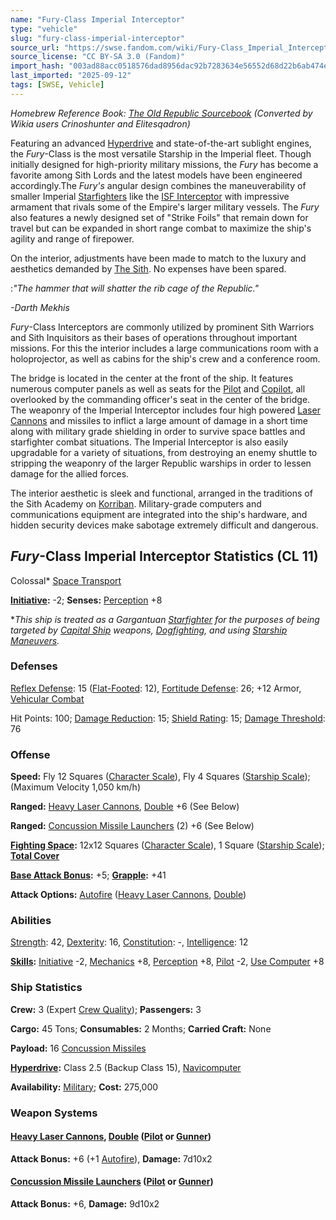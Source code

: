 ```yaml
---
name: "Fury-Class Imperial Interceptor"
type: "vehicle"
slug: "fury-class-imperial-interceptor"
source_url: "https://swse.fandom.com/wiki/Fury-Class_Imperial_Interceptor"
source_license: "CC BY-SA 3.0 (Fandom)"
import_hash: "003ad88acc0518576dad8956dac92b7283634e56552d68d22b6ab474ec303516"
last_imported: "2025-09-12"
tags: [SWSE, Vehicle]
---
```

*Homebrew Reference Book: [The Old Republic Sourcebook](https://swse.fandom.com/wiki/The_Old_Republic_Sourcebook) (Converted by Wikia users Crinoshunter and Elitesqadron)*

Featuring an advanced [Hyperdrive](https://swse.fandom.com/wiki/Hyperdrive) and state-of-the-art sublight engines, the *Fury*-Class is the most versatile Starship in the Imperial fleet. Though initially designed for high-priority military missions, the *Fury* has become a favorite among Sith Lords and the latest models have been engineered accordingly.The *Fury's* angular design combines the maneuverability of smaller Imperial [Starfighters](https://swse.fandom.com/wiki/Starfighters) like the [ISF Interceptor](https://swse.fandom.com/wiki/ISF_Interceptor) with impressive armament that rivals some of the Empire's larger military vessels. The *Fury* also features a newly designed set of "Strike Foils" that remain down for travel but can be expanded in short range combat to maximize the ship's agility and range of firepower.

On the interior, adjustments have been made to match to the luxury and aesthetics demanded by [The Sith](https://swse.fandom.com/wiki/The_Sith). No expenses have been spared.

:*"The hammer that will shatter the rib cage of the Republic."*

*-Darth Mekhis*

*Fury*-Class Interceptors are commonly utilized by prominent Sith Warriors and Sith Inquisitors as their bases of operations throughout important missions. For this the interior includes a large communications room with a holoprojector, as well as cabins for the ship's crew and a conference room.

The bridge is located in the center at the front of the ship. It features numerous computer panels as well as seats for the [Pilot](https://swse.fandom.com/wiki/Pilot_(Vehicle_Combat)) and [Copilot](https://swse.fandom.com/wiki/Copilot), all overlooked by the commanding officer's seat in the center of the bridge. The weaponry of the Imperial Interceptor includes four high powered [Laser Cannons](https://swse.fandom.com/wiki/Laser_Cannons) and missiles to inflict a large amount of damage in a short time along with military grade shielding in order to survive space battles and starfighter combat situations. The Imperial Interceptor is also easily upgradable for a variety of situations, from destroying an enemy shuttle to stripping the weaponry of the larger Republic warships in order to lessen damage for the allied forces.

The interior aesthetic is sleek and functional, arranged in the traditions of the Sith Academy on [Korriban](https://swse.fandom.com/wiki/Korriban). Military-grade computers and communications equipment are integrated into the ship's hardware, and hidden security devices make sabotage extremely difficult and dangerous.

## *Fury*-Class Imperial Interceptor Statistics (CL 11)
Colossal* [Space Transport](https://swse.fandom.com/wiki/Space_Transport)

**[Initiative](https://swse.fandom.com/wiki/Initiative):** -2; **Senses:** [Perception](https://swse.fandom.com/wiki/Perception) +8

**This ship is treated as a Gargantuan [Starfighter](https://swse.fandom.com/wiki/Starfighter) for the purposes of being targeted by [Capital Ship](https://swse.fandom.com/wiki/Capital_Ship) weapons, [Dogfighting](https://swse.fandom.com/wiki/Dogfighting), and using [Starship Maneuvers](https://swse.fandom.com/wiki/Starship_Maneuvers).*
### Defenses
[Reflex Defense](https://swse.fandom.com/wiki/Reflex_Defense_(Vehicles)): 15 ([Flat-Footed](https://swse.fandom.com/wiki/Flat-Footed): 12), [Fortitude Defense](https://swse.fandom.com/wiki/Fortitude_Defense_(Vehicles)): 26; +12 Armor, [Vehicular Combat](https://swse.fandom.com/wiki/Vehicular_Combat)

Hit Points: 100; [Damage Reduction](https://swse.fandom.com/wiki/Damage_Reduction): 15; [Shield Rating](https://swse.fandom.com/wiki/Shield_Rating): 15; [Damage Threshold](https://swse.fandom.com/wiki/Damage_Threshold_(Vehicles)): 76
### Offense
**Speed:** Fly 12 Squares ([Character Scale](https://swse.fandom.com/wiki/Character_Scale)), Fly 4 Squares ([Starship Scale](https://swse.fandom.com/wiki/Starship_Scale)); (Maximum Velocity 1,050 km/h)

**Ranged:** [Heavy Laser Cannons](https://swse.fandom.com/wiki/Heavy_Laser_Cannons), [Double](https://swse.fandom.com/wiki/Double) +6 (See Below)

**Ranged:** [Concussion Missile Launchers](https://swse.fandom.com/wiki/Concussion_Missile_Launchers) (2) +6 (See Below)

**[Fighting Space](https://swse.fandom.com/wiki/Fighting_Space):** 12x12 Squares ([Character Scale](https://swse.fandom.com/wiki/Character_Scale)), 1 Square ([Starship Scale](https://swse.fandom.com/wiki/Starship_Scale)); **[Total Cover](https://swse.fandom.com/wiki/Total_Cover)**

**[Base Attack Bonus](https://swse.fandom.com/wiki/Base_Attack_Bonus):** +5; **[Grapple](https://swse.fandom.com/wiki/Grapple):** +41

**Attack Options:** [Autofire](https://swse.fandom.com/wiki/Autofire_(Vehicle_Combat)) ([Heavy Laser Cannons](https://swse.fandom.com/wiki/Heavy_Laser_Cannons), [Double](https://swse.fandom.com/wiki/Double))
### Abilities
[Strength](https://swse.fandom.com/wiki/Strength): 42, [Dexterity](https://swse.fandom.com/wiki/Dexterity): 16, [Constitution](https://swse.fandom.com/wiki/Constitution): -, [Intelligence](https://swse.fandom.com/wiki/Intelligence): 12

**[Skills](https://swse.fandom.com/wiki/Skills):** [Initiative](https://swse.fandom.com/wiki/Initiative) -2, [Mechanics](https://swse.fandom.com/wiki/Mechanics) +8, [Perception](https://swse.fandom.com/wiki/Perception) +8, [Pilot](https://swse.fandom.com/wiki/Pilot) -2, [Use Computer](https://swse.fandom.com/wiki/Use_Computer) +8
### Ship Statistics
**Crew:** 3 (Expert [Crew Quality](https://swse.fandom.com/wiki/Crew_Quality)); **Passengers:** 3

**Cargo:** 45 Tons; **Consumables:** 2 Months; **Carried Craft:** None

**Payload:** 16 [Concussion Missiles](https://swse.fandom.com/wiki/Concussion_Missiles)

**[Hyperdrive](https://swse.fandom.com/wiki/Hyperdrive):** Class 2.5 (Backup Class 15), [Navicomputer](https://swse.fandom.com/wiki/Navicomputer)

**Availability:** [Military](https://swse.fandom.com/wiki/Military); **Cost:** 275,000
### Weapon Systems
#### **[Heavy Laser Cannons](https://swse.fandom.com/wiki/Heavy_Laser_Cannons), [Double](https://swse.fandom.com/wiki/Double) ([Pilot](https://swse.fandom.com/wiki/Pilot_(Vehicle_Combat)) or [Gunner](https://swse.fandom.com/wiki/Gunner))**
**Attack Bonus:** +6 (+1 [Autofire](https://swse.fandom.com/wiki/Autofire_(Vehicle_Combat))), **Damage:** 7d10x2

#### **[Concussion Missile Launchers](https://swse.fandom.com/wiki/Concussion_Missile_Launchers) ([Pilot](https://swse.fandom.com/wiki/Pilot_(Vehicle_Combat)) or [Gunner](https://swse.fandom.com/wiki/Gunner))**
**Attack Bonus:** +6, **Damage:** 9d10x2